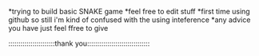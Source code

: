 



 *trying to build basic SNAKE game
 *feel free to edit stuff
 *first time using github so still i'm kind of confused with the using inteference
 *any advice you have just feel ffree to give 

 
 
 
 
 
 
 
 :::::::::::::::::::::::thank you::::::::::::::::::::::::::::::: 
 
 
 
